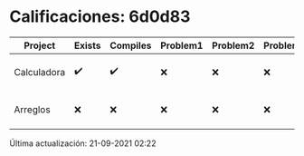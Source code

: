 # Calificaciones: 6d0d83
|Project|Exists|Compiles|Problem1|Problem2|Problem3|Extra|CommitHash|CommitDate|CheckDate|Comments|DueDate|Grade|
|-|-|-|-|-|-|-|-|-|-|-|-|-|
|Calculadora|✔️|✔️|❌|❌|❌|✔️|4c1dd7cf8bbae24fc639e248af706a390ab5cb9c|15-09-2021 18:41:12|15-09-2021 19:03:53|Revisa la operación suma-No implementaste operaciones con números flotantes-Revisa la operación división|17-09-2021 21:00:00|7.333333333333333|
|Arreglos|❌|❌|❌|❌|❌|❌|NA|NA|21-09-2021 02:22:49|No se encontró el archivo en PracticasComputacionI/Arreglos/Arreglos.cpp|24-09-2021 21:00:00|5.0|

Última actualización: 21-09-2021 02:22